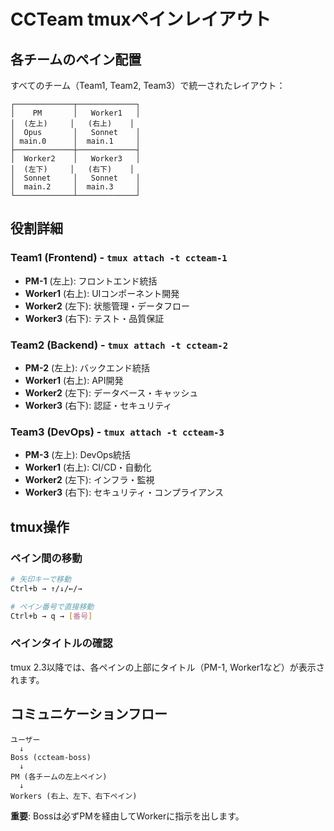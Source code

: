 # CCTeam tmuxペインレイアウト

## 各チームのペイン配置

すべてのチーム（Team1, Team2, Team3）で統一されたレイアウト：

```
┌─────────────┬─────────────┐
│    PM       │   Worker1   │
│  (左上)     │   (右上)    │
│  Opus       │   Sonnet    │
│ main.0      │  main.1     │
├─────────────┼─────────────┤
│  Worker2    │   Worker3   │
│  (左下)     │   (右下)    │
│  Sonnet     │   Sonnet    │
│  main.2     │  main.3     │
└─────────────┴─────────────┘
```

## 役割詳細

### Team1 (Frontend) - `tmux attach -t ccteam-1`
- **PM-1** (左上): フロントエンド統括
- **Worker1** (右上): UIコンポーネント開発
- **Worker2** (左下): 状態管理・データフロー
- **Worker3** (右下): テスト・品質保証

### Team2 (Backend) - `tmux attach -t ccteam-2`
- **PM-2** (左上): バックエンド統括
- **Worker1** (右上): API開発
- **Worker2** (左下): データベース・キャッシュ
- **Worker3** (右下): 認証・セキュリティ

### Team3 (DevOps) - `tmux attach -t ccteam-3`
- **PM-3** (左上): DevOps統括
- **Worker1** (右上): CI/CD・自動化
- **Worker2** (左下): インフラ・監視
- **Worker3** (右下): セキュリティ・コンプライアンス

## tmux操作

### ペイン間の移動
```bash
# 矢印キーで移動
Ctrl+b → ↑/↓/←/→

# ペイン番号で直接移動
Ctrl+b → q → [番号]
```

### ペインタイトルの確認
tmux 2.3以降では、各ペインの上部にタイトル（PM-1, Worker1など）が表示されます。

## コミュニケーションフロー

```
ユーザー
  ↓
Boss (ccteam-boss)
  ↓
PM (各チームの左上ペイン)
  ↓
Workers (右上、左下、右下ペイン)
```

**重要**: Bossは必ずPMを経由してWorkerに指示を出します。